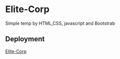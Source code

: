 # Elite-Corp
Simple temp by HTML,CSS, javascript and Bootstrab
## Deployment
[Elite-Corp](https://elite-corp.vercel.app/)

